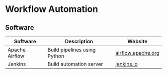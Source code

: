 # Workflow Automation

## Software

| Software       | Description                  | Website                                          |
| -------------- | ---------------------------- | ------------------------------------------------ |
| Apache Airflow | Build pipelines using Python | [airflow.apache.org](https://airflow.apache.org) |
| Jenkins        | Build automation server      | [jenkins.io](https://www.jenkins.io)             |
